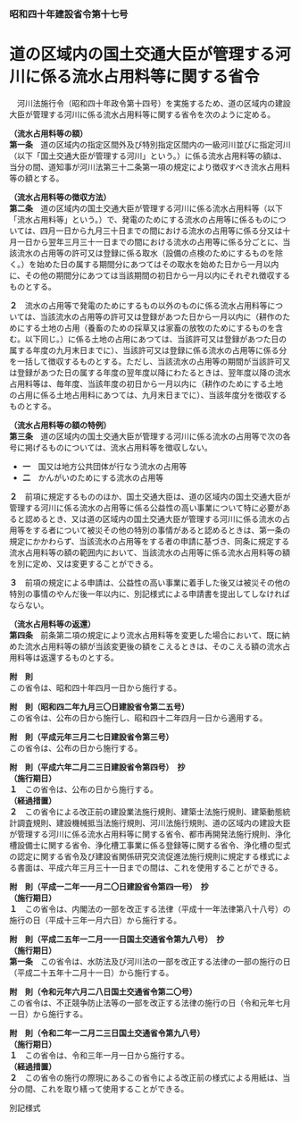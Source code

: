 ### 昭和四十年建設省令第十七号  
# 道の区域内の国土交通大臣が管理する河川に係る流水占用料等に関する省令  
　河川法施行令（昭和四十年政令第十四号）を実施するため、道の区域内の建設大臣が管理する河川に係る流水占用料等に関する省令を次のように定める。  
  
**（流水占用料等の額）**  
**第一条**　道の区域内の指定区間外及び特別指定区間内の一級河川並びに指定河川（以下「国土交通大臣が管理する河川」という。）に係る流水占用料等の額は、当分の間、道知事が河川法第三十二条第一項の規定により徴収すべき流水占用料等の額とする。  
  
**（流水占用料等の徴収方法）**  
**第二条**　道の区域内の国土交通大臣が管理する河川に係る流水占用料等（以下「流水占用料等」という。）で、発電のためにする流水の占用等に係るものについては、四月一日から九月三十日までの間における流水の占用等に係る分又は十月一日から翌年三月三十一日までの間における流水の占用等に係る分ごとに、当該流水の占用等の許可又は登録に係る取水（設備の点検のためにするものを除く。）を始めた日の属する期間分にあつてはその取水を始めた日から一月以内に、その他の期間分にあつては当該期間の初日から一月以内にそれぞれ徴収するものとする。  
  
**２**　流水の占用等で発電のためにするもの以外のものに係る流水占用料等については、当該流水の占用等の許可又は登録があつた日から一月以内に（耕作のためにする土地の占用（養畜のための採草又は家畜の放牧のためにするものを含む。以下同じ。）に係る土地の占用にあつては、当該許可又は登録があつた日の属する年度の九月末日までに）、当該許可又は登録に係る流水の占用等に係る分を一括して徴収するものとする。ただし、当該流水の占用等の期間が当該許可又は登録があつた日の属する年度の翌年度以降にわたるときは、翌年度以降の流水占用料等は、毎年度、当該年度の初日から一月以内に（耕作のためにする土地の占用に係る土地占用料にあつては、九月末日までに）、当該年度分を徴収するものとする。  
  
**（流水占用料等の額の特例）**  
**第三条**　道の区域内の国土交通大臣が管理する河川に係る流水の占用等で次の各号に掲げるものについては、流水占用料等を徴収しない。  
* **一**　国又は地方公共団体が行なう流水の占用等  
* **二**　かんがいのためにする流水の占用等  
  
**２**　前項に規定するもののほか、国土交通大臣は、道の区域内の国土交通大臣が管理する河川に係る流水の占用等に係る公益性の高い事業について特に必要があると認めるとき、又は道の区域内の国土交通大臣が管理する河川に係る流水の占用等をする者について被災その他の特別の事情があると認めるときは、第一条の規定にかかわらず、当該流水の占用等をする者の申請に基づき、同条に規定する流水占用料等の額の範囲内において、当該流水の占用等に係る流水占用料等の額を別に定め、又は変更することができる。  
  
**３**　前項の規定による申請は、公益性の高い事業に着手した後又は被災その他の特別の事情のやんだ後一年以内に、別記様式による申請書を提出してしなければならない。  
  
**（流水占用料等の返還）**  
**第四条**　前条第二項の規定により流水占用料等を変更した場合において、既に納めた流水占用料等の額が当該変更後の額をこえるときは、そのこえる額の流水占用料等は返還するものとする。  
  
**附　則**  
この省令は、昭和四十年四月一日から施行する。  
  
**附　則（昭和四二年九月三〇日建設省令第二五号）**  
この省令は、公布の日から施行し、昭和四十二年四月一日から適用する。  
  
**附　則（平成元年三月二七日建設省令第三号）**  
この省令は、公布の日から施行する。  
  
**附　則（平成六年二月二三日建設省令第四号）　抄**  
**（施行期日）**  
**１**　この省令は、公布の日から施行する。  
**（経過措置）**  
**２**　この省令による改正前の建設業法施行規則、建築士法施行規則、建築動態統計調査規則、建設機械抵当法施行規則、河川法施行規則、道の区域内の建設大臣が管理する河川に係る流水占用料等に関する省令、都市再開発法施行規則、浄化槽設備士に関する省令、浄化槽工事業に係る登録等に関する省令、浄化槽の型式の認定に関する省令及び建設省関係研究交流促進法施行規則に規定する様式による書面は、平成六年三月三十一日までの間は、これを使用することができる。  
  
**附　則（平成一二年一一月二〇日建設省令第四一号）　抄**  
**（施行期日）**  
**１**　この省令は、内閣法の一部を改正する法律（平成十一年法律第八十八号）の施行の日（平成十三年一月六日）から施行する。  
  
**附　則（平成二五年一二月一一日国土交通省令第九八号）　抄**  
**（施行期日）**  
**第一条**　この省令は、水防法及び河川法の一部を改正する法律の一部の施行の日（平成二十五年十二月十一日）から施行する。  
  
**附　則（令和元年六月二八日国土交通省令第二〇号）**  
この省令は、不正競争防止法等の一部を改正する法律の施行の日（令和元年七月一日）から施行する。  
  
**附　則（令和二年一二月二三日国土交通省令第九八号）**  
**（施行期日）**  
**１**　この省令は、令和三年一月一日から施行する。  
**（経過措置）**  
**２**　この省令の施行の際現にあるこの省令による改正前の様式による用紙は、当分の間、これを取り繕って使用することができる。  
  
別記様式
          
        